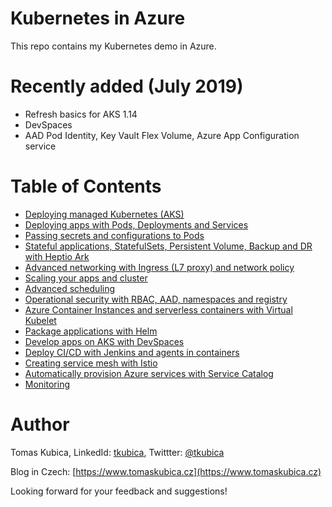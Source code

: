 # Kubernetes in Azure
This repo contains my Kubernetes demo in Azure.

# Recently added (July 2019)
* Refresh basics for AKS 1.14
* DevSpaces
* AAD Pod Identity, Key Vault Flex Volume, Azure App Configuration service

# Table of Contents
- [Deploying managed Kubernetes (AKS)](docs/aks-build.md)
- [Deploying apps with Pods, Deployments and Services](docs/apps.md)
- [Passing secrets and configurations to Pods](docs/configurations.md)
- [Stateful applications, StatefulSets, Persistent Volume, Backup and DR with Heptio Ark](docs/stateful.md)
- [Advanced networking with Ingress (L7 proxy) and network policy](docs/networking.md)
- [Scaling your apps and cluster](docs/scaling.md)
- [Advanced scheduling](docs/scheduling.md)
- [Operational security with RBAC, AAD, namespaces and registry](docs/rbac.md)
- [Azure Container Instances and serverless containers with Virtual Kubelet](docs/aci.md)
- [Package applications with Helm](docs/helm.md)
- [Develop apps on AKS with DevSpaces](docs/devspaces.md)
- [Deploy CI/CD with Jenkins and agents in containers](docs/jenkins.md)
- [Creating service mesh with Istio](docs/istio.md)
- [Automatically provision Azure services with Service Catalog](docs/servicecatalog.md)
- [Monitoring](docs/monitoring.md)


# Author
Tomas Kubica, LinkedId: [tkubica](linkedin.com/in/tkubica), Twittter: [@tkubica](https://twitter.com/tkubica)

Blog in Czech: [https://www.tomaskubica.cz](https://www.tomaskubica.cz)

Looking forward for your feedback and suggestions!